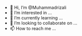 - 👋 Hi, I’m @Muhammadrizali
- 👀 I’m interested in ...
- 🌱 I’m currently learning ...
- 💞️ I’m looking to collaborate on ...
- 📫 How to reach me ...

<!---
Muhammadrizali/Muhammadrizali is a ✨ special ✨ repository because its `README.md` (this file) appears on your GitHub profile.
You can click the Preview link to take a look at your changes.
--->
